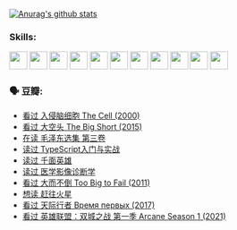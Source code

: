 
[![Anurag's github stats](https://github-readme-stats.vercel.app/api?username=w940853815)](https://github.com/anuraghazra/github-readme-stats)

### Skills:

<code><img height="32" src="https://cdn.jsdelivr.net/npm/simple-icons@v5/icons/python.svg"></code>
<code><img height="32" src="https://cdn.jsdelivr.net/npm/simple-icons@v5/icons/javascript.svg"></code>
<code><img height="32" src="https://cdn.jsdelivr.net/npm/simple-icons@v5/icons/django.svg"></code>
<code><img height="32" src="https://cdn.jsdelivr.net/npm/simple-icons@v5/icons/flask.svg"></code>
<code><img height="32" src="https://cdn.jsdelivr.net/npm/simple-icons@v5/icons/vuetify.svg"></code>
<code><img height="32" src="https://cdn.jsdelivr.net/npm/simple-icons@v5/icons/git.svg"></code>
<code><img height="32" src="https://cdn.jsdelivr.net/npm/simple-icons@v5/icons/docker.svg"></code>
<code><img height="32" src="https://cdn.jsdelivr.net/npm/simple-icons@v5/icons/postgresql.svg"></code>
<code><img height="32" src="https://cdn.jsdelivr.net/npm/simple-icons@v5/icons/elasticsearch.svg"></code>
<code><img height="32" src="https://cdn.jsdelivr.net/npm/simple-icons@v5/icons/macos.svg"></code>
<code><img height="32" src="https://cdn.jsdelivr.net/npm/simple-icons@v5/icons/linux.svg"></code>

### 🗣 豆瓣:

<!-- DOUBAN-ACTIVITIES:START -->
- [看过 入侵脑细胞 The Cell‎ (2000)](https://www.douban.com/people/136069238/status/3685689445/?_i=39678658)
- [看过 大空头 The Big Short‎ (2015)](https://www.douban.com/people/136069238/status/3684552601/?_i=39678658)
- [在读 毛泽东选集 第三卷](https://www.douban.com/people/136069238/status/3684195205/?_i=39678658)
- [读过 TypeScript入门与实战](https://www.douban.com/people/136069238/status/3684185937/?_i=39678658)
- [读过 千面英雄](https://www.douban.com/people/136069238/status/3684185774/?_i=39678658)
- [读过 医学影像诊断学](https://www.douban.com/people/136069238/status/3677621058/?_i=39678658)
- [看过 大而不倒 Too Big to Fail‎ (2011)](https://www.douban.com/people/136069238/status/3676265621/?_i=39678658)
- [想读 赶往火星](https://www.douban.com/people/136069238/status/3669051189/?_i=39678658)
- [看过 天际行者 Время первых‎ (2017)](https://www.douban.com/people/136069238/status/3669036721/?_i=39678658)
- [看过 英雄联盟：双城之战 第一季 Arcane Season 1‎ (2021)](https://www.douban.com/people/136069238/status/3668451978/?_i=39678658)
<!-- DOUBAN-ACTIVITIES:END -->
<!--
**w940853815/w940853815** is a ✨ _special_ ✨ repository because its `README.md` (this file) appears on your GitHub profile.

Here are some ideas to get you started:

- 🔭 I’m currently working on ...
- 🌱 I’m currently learning ...
- 👯 I’m looking to collaborate on ...
- 🤔 I’m looking for help with ...
- 💬 Ask me about ...
- 📫 How to reach me: ...
- 😄 Pronouns: ...
- ⚡ Fun fact: ...
-->
